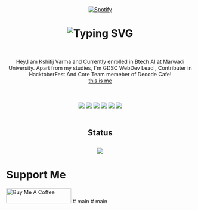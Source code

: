 &nbsp;<div align="center">
 [![Spotify](https://novatorem-mauve-eight.vercel.app/api/spotify)](https://https://open.spotify.com/user/31wrcoh6yemirub7yz7wjcfcobfq)
</div>
<h1 align="center"><img src="https://readme-typing-svg.demolab.com?font=Fira+Code&pause=1000&color=F7C404&center=true&vCenter=true&width=435&lines=Hey%2C+Nice+to+meet+you!" alt="Typing SVG" /></h1>
<p align="center" style="margin-top: 50px;">Hey,I am Kshitij Varma and Currently enrolled in Btech AI at Marwadi University. Apart from my studies, I`m GDSC WebDev Lead , Contributer in HacktoberFest And Core Team memeber of Decode Cafe!
<br/><a href="https://kshitijvarma.in" align="center">this is me</a></p>

<div align="center" style="margin-top: 50px;">
  <img src="https://img.shields.io/badge/JavaScript-F7DF1E?style=for-the-badge&logo=javascript&logoColor=white&labelColor=101010"/>
  <img src="https://img.shields.io/badge/NextJs-6610F2?style=for-the-badge&logo=react&logoColor=white&labelColor=101010"/>
  <img src="https://img.shields.io/badge/React-06B0DB?style=for-the-badge&logo=react&logoColor=white&labelColor=101010"/>
  <img src="https://img.shields.io/badge/C++-764ABC?style=for-the-badge&logo=c&logoColor=white&labelColor=101010"/>
  <img src="https://img.shields.io/badge/Flutter-97CA00?style=for-the-badge&logo=Flutter&logoColor=white&labelColor=101010"/>
  <img src="https://img.shields.io/badge/GCP-FD7E14?style=for-the-badge&logo=googlecloud&logoColor=white&labelColor=101010"/>
</div>

<h2 align="center" style="margin-top: 50px;">Status</h2>
<p align="center">
<img style="margin-top: 10px;" src="https://github-readme-stats.vercel.app/api?username=kshitijvarma1&show_icons=true&count_private=true&theme=gruvbox&hide_border=false&bg_color=000000"/>
</p>

# Support Me
<a href="https://www.buymeacoffee.com/kshitijvarma" target="_blank"><img src="https://cdn.buymeacoffee.com/buttons/default-orange.png" alt="Buy Me A Coffee" height="41" width="174"></a>
#   m a i n  
 #   m a i n  
 